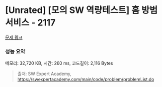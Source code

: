# [Unrated] [모의 SW 역량테스트] 홈 방범 서비스 - 2117 

[문제 링크](https://swexpertacademy.com/main/code/problem/problemDetail.do?contestProbId=AV5V61LqAf8DFAWu) 

### 성능 요약

메모리: 32,720 KB, 시간: 260 ms, 코드길이: 2,116 Bytes



> 출처: SW Expert Academy, https://swexpertacademy.com/main/code/problem/problemList.do
